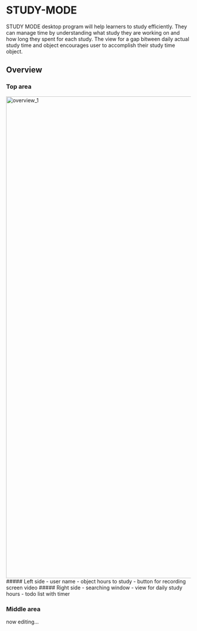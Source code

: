 # STUDY-MODE
STUDY MODE desktop program will help learners to study efficiently. They can manage time by understanding what study they are working on and how long they spent for each study. The view for a gap bitween daily actual study time and object encourages user to accomplish their study time object.

Overview
---
### Top area
<img width="1312" alt="overview_1" src="https://user-images.githubusercontent.com/30137645/36080883-24e147d6-0f4c-11e8-9453-aeee96f884ed.png">
##### Left side
- user name
- object hours to study
- button for recording screen video
##### Right side
- searching window
- view for daily study hours
- todo list with timer

### Middle area

now editing...
